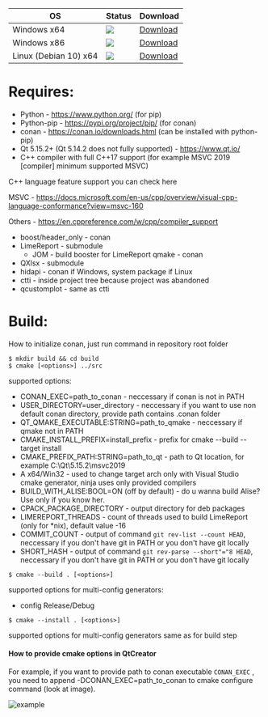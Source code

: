 | OS | Status | Download |
|----------|--------|----------|
| Windows x64 | [![](http://172.16.31.73:27015/app/rest/builds/buildType:Coma_WindowsBuild_Develop_BuildX64/statusIcon.svg)](http://172.16.31.73:27015/buildConfiguration/Coma_WindowsBuild_Develop_BuildX64) | [Download](file://///Fserver/av-tuk/SOFT/AVTUK-S/) |
| Windows x86 | [![](http://172.16.31.73:27015/app/rest/builds/buildType:Coma_WindowsBuild_Develop_BuildX86/statusIcon.svg)](http://172.16.31.73:27015/buildConfiguration/Coma_WindowsBuild_Develop_BuildX86) | [Download](file://///Fserver/av-tuk/SOFT/AVTUK-S/) |
| Linux (Debian 10) x64 | [![](http://172.16.31.73:27015/app/rest/builds/buildType:Coma_LinuxBuild_Develop_BuildX64/statusIcon.svg)](http://172.16.31.73:27015/buildConfiguration/Coma_LinuxBuild_Develop_BuildX64) | [Download](file://///Fserver/av-tuk/SOFT/AVTUK-S/) |


# Requires:  

- Python - https://www.python.org/ (for pip)
- Python-pip - https://pypi.org/project/pip/ (for conan)
- conan - https://conan.io/downloads.html (can be installed with python-pip)
- Qt 5.15.2+ (Qt 5.14.2 does not fully supported) - https://www.qt.io/ 
- C++ compiler with full C++17 support (for example MSVC 2019 [compiler] minimum supported MSVC)

C++ language feature support you can check here

MSVC - https://docs.microsoft.com/en-us/cpp/overview/visual-cpp-language-conformance?view=msvc-160

Others - https://en.cppreference.com/w/cpp/compiler_support

* boost/header_only - conan
* LimeReport - submodule
  * JOM - build booster for LimeReport qmake - conan
* QXlsx - submodule
* hidapi - conan if Windows, system package if Linux
* ctti - inside project tree because project was abandoned
* qcustomplot - same as ctti 

# Build: 
How to initialize conan, just run command in repository root folder


```
$ mkdir build && cd build
$ cmake [<options>] ../src 
```


supported options:
* CONAN_EXEC=path_to_conan - neccessary if conan is not in PATH
* USER_DIRECTORY=user_directory - neccessary if you want to use non default conan directory, provide path contains .conan folder
* QT_QMAKE_EXECUTABLE:STRING=path_to_qmake - neccessary if qmake not in PATH
* CMAKE_INSTALL_PREFIX=install_prefix - prefix for cmake --build --target install
* CMAKE_PREFIX_PATH:STRING=path_to_qt - path to Qt location, for example C:\Qt\5.15.2\msvc2019
* A x64/Win32 - used to change target arch only with Visual Studio cmake generator, ninja uses only provided compilers
* BUILD_WITH_ALISE:BOOL=ON (off by default) - do u wanna build Alise? Use only if you know her.
* CPACK_PACKAGE_DIRECTORY - output directory for deb packages
* LIMEREPORT_THREADS - count of threads used to build LimeReport (only for *nix), default value -16
* COMMIT_COUNT - output of command ```git rev-list --count HEAD```, neccessary if you don't have git in PATH or you don't have git locally
* SHORT_HASH - output of command ```git rev-parse --short"="8 HEAD```, neccessary if you don't have git in PATH or you don't have git locally

```$ cmake --build . [<options>]```

supported options for multi-config generators:
* config Release/Debug

```$ cmake --install . [<options>]```

supported options for multi-config generators same as for build step



#### How to provide cmake options in QtCreator 

For example, if you want to provide path to conan executable ```CONAN_EXEC``` , you need to append -DCONAN_EXEC=path_to_conan to cmake configure command (look at image).

![example](example.jpg)

